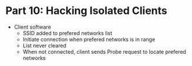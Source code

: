 Part 10: Hacking Isolated Clients
=================

* Client software
	- SSID added to prefered networks list
	- Initiate connection when prefered networks is in range
	- List never cleared
	- When not connected, client sends Probe request to locate prefered networks
